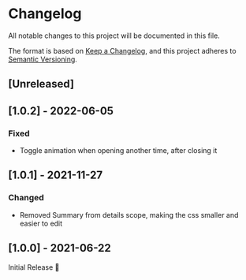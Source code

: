# Changelog
All notable changes to this project will be documented in this file.

The format is based on [Keep a Changelog](https://keepachangelog.com/en/1.0.0/),
and this project adheres to [Semantic Versioning](https://semver.org/spec/v2.0.0.html).

## [Unreleased]

## [1.0.2] - 2022-06-05
### Fixed
- Toggle animation when opening another time, after closing it

## [1.0.1] - 2021-11-27
### Changed
- Removed Summary from details scope, making the css smaller and easier to edit

## [1.0.0] - 2021-06-22
Initial Release 🎉
